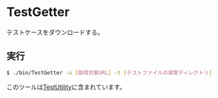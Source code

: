 # TestGetter
テストケースをダウンロードする。

## 実行
```bash
$ ./bin/TestGetter -u [取得対象URL] -t [テストファイルの保管ディレクトリ]
```

このツールは[TestUtility](https://github.com/ryokohbato/AtCoder_Tools/blob/main/TestUtility/README.md)に含まれています。
